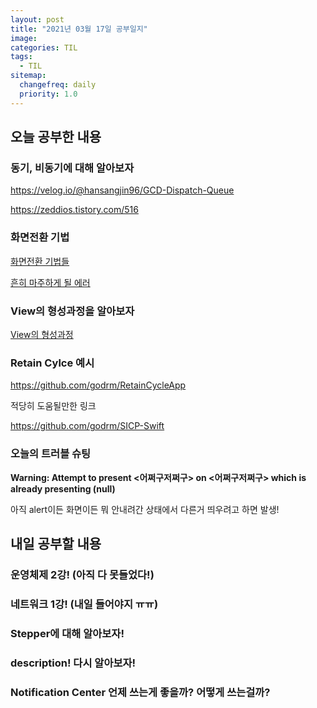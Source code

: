 ```yaml
---
layout: post
title: "2021년 03월 17일 공부일지"
image:
categories: TIL
tags: 
  - TIL
sitemap:
  changefreq: daily
  priority: 1.0
---
```


## 오늘 공부한 내용

### 동기, 비동기에 대해 알아보자

https://velog.io/@hansangjin96/GCD-Dispatch-Queue

https://zeddios.tistory.com/516



### 화면전환 기법

[화면전환 기법들](https://twih1203.medium.com/swift-ios-%ED%99%94%EB%A9%B4%EC%A0%84%ED%99%98%ED%95%98%EA%B8%B0-5e5998679d3a)

[흔히 마주하게 될 에러](https://twih1203.medium.com/swift-fatal-error-unexpectedly-found-nil-while-unwrapping-an-optional-value-28305b399d76)



### View의 형성과정을 알아보자

[View의 형성과정](https://velog.io/@yongchul/iOSView%EC%9D%98-%ED%98%95%EC%84%B1%EA%B3%BC%EC%A0%95)



### Retain Cylce 예시

https://github.com/godrm/RetainCycleApp



적당히 도움될만한 링크

https://github.com/godrm/SICP-Swift



### 오늘의 트러블 슈팅

**Warning: Attempt to present <어쩌구저쩌구> on <어쩌구저쩌구> which is already presenting (null)**

아직 alert이든 화면이든 뭐 안내려간 상태에서 다른거 띄우려고 하면 발생!

## 내일 공부할 내용



### 운영체제 2강! (아직 다 못들었다!)



### 네트워크 1강! (내일 들어야지 ㅠㅠ)



### Stepper에 대해 알아보자!



### description! 다시 알아보자!



### Notification Center 언제 쓰는게 좋을까? 어떻게 쓰는걸까?

